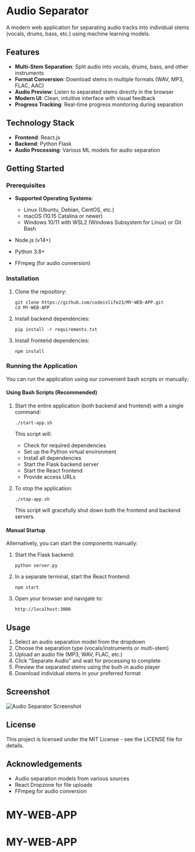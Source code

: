 # Audio Separator

A modern web application for separating audio tracks into individual stems (vocals, drums, bass, etc.) using machine learning models.

## Features

- **Multi-Stem Separation**: Split audio into vocals, drums, bass, and other instruments
- **Format Conversion**: Download stems in multiple formats (WAV, MP3, FLAC, AAC)
- **Audio Preview**: Listen to separated stems directly in the browser
- **Modern UI**: Clean, intuitive interface with visual feedback
- **Progress Tracking**: Real-time progress monitoring during separation

## Technology Stack

- **Frontend**: React.js
- **Backend**: Python Flask
- **Audio Processing**: Various ML models for audio separation

## Getting Started

### Prerequisites

- **Supported Operating Systems**:
  - Linux (Ubuntu, Debian, CentOS, etc.)
  - macOS (10.15 Catalina or newer)
  - Windows 10/11 with WSL2 (Windows Subsystem for Linux) or Git Bash

- Node.js (v14+)
- Python 3.8+
- FFmpeg (for audio conversion)

### Installation

1. Clone the repository:
   ```
   git clone https://github.com/codeislife23/MY-WEB-APP.git
   cd MY-WEB-APP
   ```

2. Install backend dependencies:
   ```
   pip install -r requirements.txt
   ```

3. Install frontend dependencies:
   ```
   npm install
   ```

### Running the Application

You can run the application using our convenient bash scripts or manually:

#### Using Bash Scripts (Recommended)

1. Start the entire application (both backend and frontend) with a single command:
   ```
   ./start-app.sh
   ```
   This script will:
   - Check for required dependencies
   - Set up the Python virtual environment
   - Install all dependencies
   - Start the Flask backend server
   - Start the React frontend
   - Provide access URLs

2. To stop the application:
   ```
   ./stop-app.sh
   ```
   This script will gracefully shut down both the frontend and backend servers.

#### Manual Startup

Alternatively, you can start the components manually:

1. Start the Flask backend:
   ```
   python server.py
   ```

2. In a separate terminal, start the React frontend:
   ```
   npm start
   ```

3. Open your browser and navigate to:
   ```
   http://localhost:3000
   ```

## Usage

1. Select an audio separation model from the dropdown
2. Choose the separation type (vocals/instruments or multi-stem)
3. Upload an audio file (MP3, WAV, FLAC, etc.)
4. Click "Separate Audio" and wait for processing to complete
5. Preview the separated stems using the built-in audio player
6. Download individual stems in your preferred format

## Screenshot

![Audio Separator Screenshot](screenshot.png)

## License

This project is licensed under the MIT License - see the LICENSE file for details.

## Acknowledgements

- Audio separation models from various sources
- React Dropzone for file uploads
- FFmpeg for audio conversion
# MY-WEB-APP
# MY-WEB-APP
